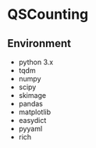 # QSCounting

## Environment
- python 3.x
- tqdm
- numpy 
- scipy
- skimage
- pandas
- matplotlib
- easydict
- pyyaml
- rich
